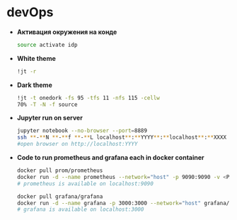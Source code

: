 # devOps

- **Активация окружения на конде**

    ```bash
    source activate idp
    ```

- **White theme**

    ```bash
    !jt -r
    ```

- **Dark theme**

    ```bash
    !jt -t onedork -fs 95 -tfs 11 -nfs 115 -cellw
    70% -T -N -f source
    ```

- **Jupyter run on server**

    ```bash
    jupyter notebook --no-browser --port=8889
    ssh **-**N **-**f **-**L localhost**:**YYYY**:**localhost**:**XXXX remoteuser**@**remotehost
    #open browser on http://localhost:YYYY
    ```

- **Code to run prometheus and grafana each in docker container**

    ```bash
    docker pull prom/prometheus
    docker run -d --name prometheus --network="host" -p 9090:9090 -v <PATH_TO_PROJECT_with_YML>:/opt/<PROJECT> prom/prometheus --config.file=/opt/<PROJECT>/prometheus.yml
    # prometheus is available on localhost:9090
    ```

    ```bash
    docker pull grafana/grafana
    docker run -d --name grafana -p 3000:3000 --network="host" grafana/grafana
    # grafana is available on localhost:3000
    ```
